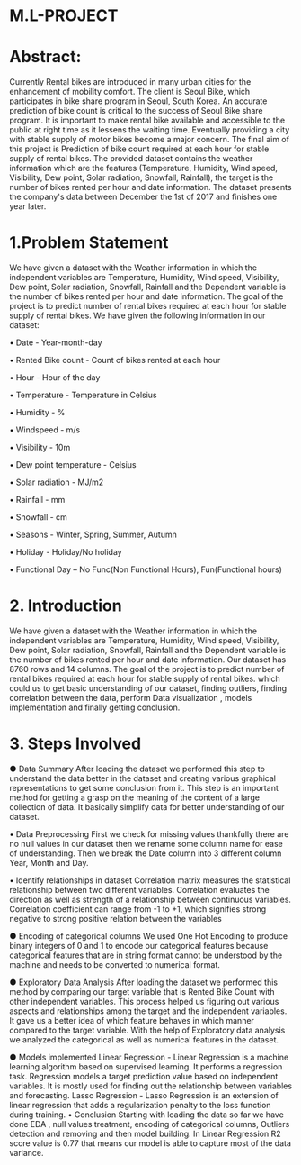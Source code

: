 # M.L-PROJECT

# Abstract:
Currently Rental bikes are introduced in many urban cities for the enhancement of mobility comfort. The client is Seoul Bike, which participates in bike share program in Seoul, South Korea. An accurate prediction of bike count is critical to the success of Seoul Bike share program. It is important to make rental bike available and accessible to the public at right time as it lessens the waiting time. Eventually providing a city with stable supply of motor bikes become a major concern. The final aim of this project is Prediction of bike count required at each hour for stable supply of rental bikes. The provided dataset contains the weather information which are the features (Temperature, Humidity, Wind speed, Visibility, Dew point, Solar radiation, Snowfall, Rainfall), the target is the number of bikes rented per hour and date information. The dataset presents the company's data between December the 1st of 2017 and finishes one year later.

# 1.Problem Statement
We have given a dataset with the Weather information in which the independent variables are Temperature, Humidity, Wind speed, Visibility, Dew point, Solar radiation, Snowfall, Rainfall and the Dependent variable is the number of bikes rented per hour and date information. The goal of the project is to predict number of rental bikes required at each hour for stable supply of rental bikes. We have given the following information in our dataset:

• Date - Year-month-day

• Rented Bike count - Count of bikes rented at each hour

• Hour - Hour of the day

• Temperature - Temperature in Celsius

• Humidity - %

• Windspeed - m/s

• Visibility - 10m

• Dew point temperature - Celsius

• Solar radiation - MJ/m2

• Rainfall - mm

• Snowfall - cm

• Seasons - Winter, Spring, Summer, Autumn

• Holiday - Holiday/No holiday

• Functional Day – No Func(Non Functional Hours), Fun(Functional hours)

# 2. Introduction
We have given a dataset with the Weather information in which the independent variables are Temperature, Humidity, Wind speed, Visibility, Dew point, Solar radiation, Snowfall, Rainfall and the Dependent variable is the number of bikes rented per hour and date information. Our dataset has 8760 rows and 14 columns. The goal of the project is to predict number of rental bikes required at each hour for stable supply of rental bikes. which could us to get basic understanding of our dataset, finding outliers, finding correlation between the data, perform Data visualization , models implementation and finally getting conclusion.

# 3. Steps Involved
● Data Summary After loading the dataset we performed this step to understand the data better in the dataset and creating various graphical representations to get some conclusion from it. This step is an important method for getting a grasp on the meaning of the content of a large collection of data. It basically simplify data for better understanding of our dataset.

• Data Preprocessing First we check for missing values thankfully there are no null values in our dataset then we rename some column name for ease of understanding. Then we break the Date column into 3 different column Year, Month and Day.

• Identify relationships in dataset Correlation matrix measures the statistical relationship between two different variables. Correlation evaluates the direction as well as strength of a relationship between continuous variables. Correlation coefficient can range from -1 to +1, which signifies strong negative to strong positive relation between the variables

● Encoding of categorical columns We used One Hot Encoding to produce binary integers of 0 and 1 to encode our categorical features because categorical features that are in string format cannot be understood by the machine and needs to be converted to numerical format.

● Exploratory Data Analysis After loading the dataset we performed this method by comparing our target variable that is Rented Bike Count with other independent variables. This process helped us figuring out various aspects and relationships among the target and the independent variables. It gave us a better idea of which feature behaves in which manner compared to the target variable. With the help of Exploratory data analysis we analyzed the categorical as well as numerical features in the dataset.

● Models implemented
Linear Regression - Linear Regression is a machine learning algorithm based on supervised learning. It performs a regression task. Regression models a target prediction value based on independent variables. It is mostly used for finding out the relationship between variables and forecasting.
Lasso Regression - Lasso Regression is an extension of linear regression that adds a regularization penalty to the loss function during training.
• Conclusion
Starting with loading the data so far we have done EDA , null values treatment, encoding of categorical columns, Outliers detection and removing and then model building.
In Linear Regression R2 score value is 0.77 that means our model is able to capture most of the data variance.
